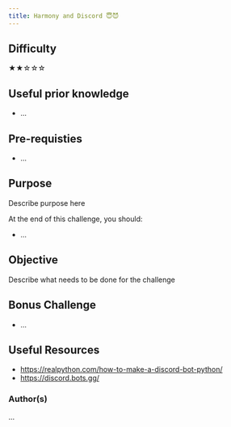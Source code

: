 ```yaml
---
title: Harmony and Discord 😇😈
---
```


## Difficulty
&#9733;&#9733;&#9734;&#9734;&#9734;

## Useful prior knowledge
- ...

## Pre-requisties
- ...


## Purpose
Describe purpose here

At the end of this challenge, you should:
- ...

## Objective
Describe what needs to be done for the challenge


## Bonus Challenge
- ...

## Useful Resources
- https://realpython.com/how-to-make-a-discord-bot-python/
- https://discord.bots.gg/

### Author(s)
...